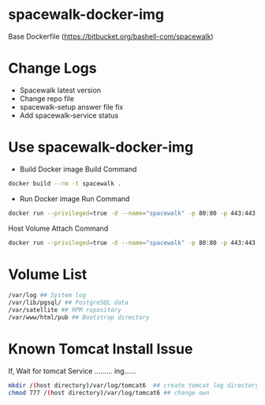 # spacewalk-docker-img

Base Dockerfile (https://bitbucket.org/bashell-com/spacewalk)

# Change Logs
  - Spacewalk latest version
  - Change repo file
  - spacewalk-setup answer file fix
  - Add spacewalk-service status 

# Use spacewalk-docker-img 

* Build
Docker image Build Command
~~~bash
docker build --rm -t spacewalk .
~~~

* Run
Docker image Run Command
~~~bash
docker run --privileged=true -d --name="spacewalk" -p 80:80 -p 443:443 spacewalk
~~~

Host Volume Attach Command
~~~bash
docker run --privileged=true -d --name="spacewalk" -p 80:80 -p 443:443 -v /data/var/log:/var/log -v /data/var/lib/pgsql:/var/lib/pgsql -v /data/var/satellite:/var/satellite -v /data/var/www/html/pub:/var/www/html/pub spacewalk
~~~

# Volume List 
~~~bash
/var/log ## System log
/var/lib/pgsql/ ## PostgreSQL data
/var/satellite ## RPM repository
/var/www/html/pub ## Bootstrap directory
~~~

# Known Tomcat Install Issue
If, Wait for tomcat Service ......... ing......
~~~bash
mkdir /(host directory)/var/log/tomcat6  ## create tomcat log directory 
chmod 777 /(host directory)/var/log/tomcat6 ## change own
~~~

